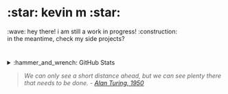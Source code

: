 
<h1>:star: kevin m :star:</h1>:wave: hey there! i am still a work in progress! :construction:<br>
<!-- Insert link in projects -->
in the meantime, check my side projects?
<h1></h1>
<details>
  <summary>:hammer_and_wrench: GitHub Stats</summary> 
    <a href="https://git.io/streak-stats"><img src="https://streak-stats.demolab.com?user=kvnmcn&theme=nord&hide_border=true&border_radius=10"/></a>
    <a href="https://github.com/anuraghazra/github-readme-stats"><img src="https://github-readme-stats.vercel.app/api/top-langs/?username=kvnmcn&layout=donut&theme=nord&hide_border=true&border_radius=10"/></a>
</details>
</div>

<blockquote><p><i>We can only see a short distance ahead, but we can see plenty there that needs to be done. - <cite><a href="https://doi.org/10.1093/mind/LIX.236.433">Alan Turing, 1950</a></cite></i></p></blockquote>
